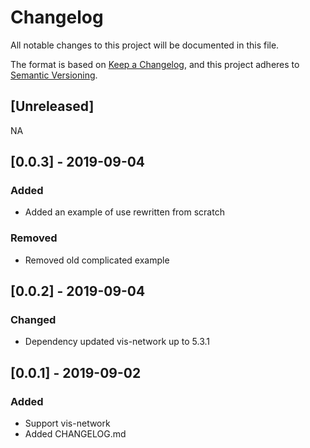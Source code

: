# Changelog
All notable changes to this project will be documented in this file.

The format is based on [Keep a Changelog](https://keepachangelog.com/en/1.0.0/),
and this project adheres to [Semantic Versioning](https://semver.org/spec/v2.0.0.html).

## [Unreleased]
NA
              
## [0.0.3] - 2019-09-04 
### Added
- Added an example of use rewritten from scratch

### Removed
- Removed old complicated example

## [0.0.2] - 2019-09-04 
### Changed
- Dependency updated vis-network up to 5.3.1

## [0.0.1] - 2019-09-02
### Added
- Support vis-network 
- Added CHANGELOG.md
